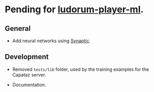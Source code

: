 # Pending for [ludorum-player-ml](https://github.com/LeonardoVal/ludorum-player-ml.js).

## General

+ Add neural networks using [Synaptic](http://caza.la/synaptic).

## Development

+ Removed `tests/lib` folder, used by the training examples for the Capataz server.

+ Documentation.
